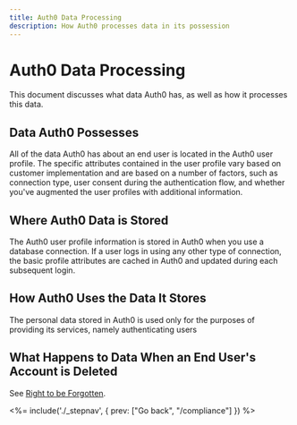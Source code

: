 ```yaml
---
title: Auth0 Data Processing
description: How Auth0 processes data in its possession
---
```

# Auth0 Data Processing

This document discusses what data Auth0 has, as well as how it processes this data.

## Data Auth0 Possesses

All of the data Auth0 has about an end user is located in the Auth0 user profile. The specific attributes contained in the user profile vary based on customer implementation and are based on a number of factors, such as connection type, user consent during the authentication flow, and whether you've augmented the user profiles with additional information.

## Where Auth0 Data is Stored

The Auth0 user profile information is stored in Auth0 when you use a database connection. If a user logs in using any other type of connection, the basic profile attributes are cached in Auth0 and updated during each subsequent login.

## How Auth0 Uses the Data It Stores

The personal data stored in Auth0 is used only for the purposes of providing its services, namely authenticating users

## What Happens to Data When an End User's Account is Deleted

See [Right to be Forgotten](/compliance/features-aiding-compliance#right-to-be-forgotten).

<%= include('./_stepnav', {
 prev: ["Go back", "/compliance"]
}) %>